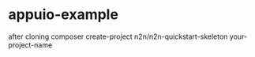 # appuio-example
after cloning composer create-project n2n/n2n-quickstart-skeleton your-project-name
